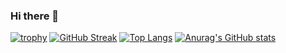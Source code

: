 ### Hi there 👋
[![trophy](https://github-profile-trophy.vercel.app/?username=SkorEgor)](https://github.com/ryo-ma/github-profile-trophy)
[![GitHub Streak](https://github-readme-streak-stats.herokuapp.com/?user=SkorEgor)](https://git.io/streak-stats)
[![Top Langs](https://github-readme-stats.vercel.app/api/top-langs/?username=SkorEgor)](https://github.com/anuraghazra/github-readme-stats)
[![Anurag's GitHub stats](https://github-readme-stats.vercel.app/api?username=SkorEgor)](https://github.com/anuraghazra/github-readme-stats)

<!--
**SkorEgor/SkorEgor** is a ✨ _special_ ✨ repository because its `README.md` (this file) appears on your GitHub profile.

Here are some ideas to get you started:

- 🔭 I’m currently working on ...
- 🌱 I’m currently learning ...
- 👯 I’m looking to collaborate on ...
- 🤔 I’m looking for help with ...
- 💬 Ask me about ...
- 📫 How to reach me: ...
- 😄 Pronouns: ...
- ⚡ Fun fact: ...
-->
